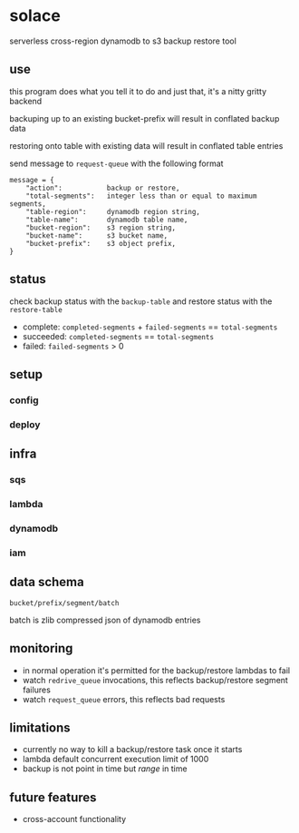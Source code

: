 # solace
serverless cross-region dynamodb to s3 backup restore tool

## use
this program does what you tell it to do and just that, it's a nitty gritty backend 

backuping up to an existing bucket-prefix will result in conflated backup data

restoring onto table with existing data will result in conflated table entries

send message to `request-queue` with the following format

```
message = {
    "action":           backup or restore,
    "total-segments":   integer less than or equal to maximum segments,
    "table-region":     dynamodb region string,
    "table-name":       dynamodb table name,
    "bucket-region":    s3 region string,
    "bucket-name":      s3 bucket name,
    "bucket-prefix":    s3 object prefix,
}
```

## status
check backup status with the `backup-table` and restore status with the `restore-table`
* complete: `completed-segments` + `failed-segments` == `total-segments`
* succeeded: `completed-segments` == `total-segments`
* failed: `failed-segments` > 0

## setup
### config
### deploy

## infra
### sqs
### lambda
### dynamodb
### iam

## data schema
```
bucket/prefix/segment/batch
```
batch is zlib compressed json of dynamodb entries

## monitoring
- in normal operation it's permitted for the backup/restore lambdas to fail
- watch `redrive_queue` invocations, this reflects backup/restore segment failures
- watch `request_queue` errors, this reflects bad requests

## limitations
- currently no way to kill a backup/restore task once it starts
- lambda default concurrent execution limit of 1000
- backup is not point in time but _range_ in time

## future features
- cross-account functionality

